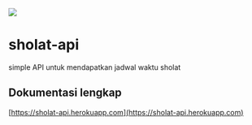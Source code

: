 ![](https://see.fontimg.com/api/renderfont4/7BwMK/eyJyIjoiZnMiLCJoIjo2NSwidyI6MTAwMCwiZnMiOjY1LCJmZ2MiOiIjMDAwMDAwIiwiYmdjIjoiI0ZGRkZGRiIsInQiOjF9/U2hvbGF0LUFQSQ/mozaik-ramadhan.png)
# sholat-api
simple API untuk mendapatkan jadwal waktu sholat

## Dokumentasi lengkap
[https://sholat-api.herokuapp.com](https://sholat-api.herokuapp.com)
